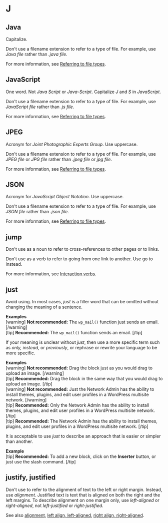 # J

## Java

Capitalize.

Don't use a filename extension to refer to a type of file. For example, use *Java file* rather than *.java file*.

For more information, see [Referring to file types](https://make.wordpress.org/docs/style-guide/formatting/filenames/#referring-to-file-types).

## JavaScript

One word. Not *Java Script* or *Java-Script*. Capitalize *J* and *S* in *JavaScript*.

Don't use a filename extension to refer to a type of file. For example, use *JavaScript file* rather than *.js file*.

For more information, see [Referring to file types](https://make.wordpress.org/docs/style-guide/formatting/filenames/#referring-to-file-types).

## JPEG

Acronym for *Joint Photographic Experts Group*. Use uppercase.

Don't use a filename extension to refer to a type of file. For example, use *JPEG file* or *JPG file* rather than *.jpeg file* or *jpg file*.

For more information, see [Referring to file types](https://make.wordpress.org/docs/style-guide/formatting/filenames/#referring-to-file-types).

## JSON

Acronym for *JavaScript Object Notation*. Use uppercase.

Don't use a filename extension to refer to a type of file. For example, use *JSON file* rather than *.json file*.

For more information, see [Referring to file types](https://make.wordpress.org/docs/style-guide/formatting/filenames/#referring-to-file-types).

## jump

Don't use as a noun to refer to cross-references to other pages or to links.

Don't use as a verb to refer to going from one link to another. Use go to instead.

For more information, see [Interaction verbs](https://make.wordpress.org/docs/style-guide/developer-content/ui-elements/#interaction-verbs).

## just

Avoid using. In most cases, *just* is a filler word that can be omitted without changing the meaning of a sentence.

**Examples**  
[warning] **Not recommended:** The `wp_mail()` function just sends an email. [/warning]  
[tip] **Recommended:** The `wp_mail()` function sends an email. [/tip]  

If your meaning is unclear without *just*, then use a more specific term such as *only, instead,* or *previously*, or rephrase or rewrite your language to be more specific.

**Examples**  
[warning] **Not recommended:** Drag the block just as you would drag to upload an image. [/warning]  
[tip] **Recommended:** Drag the block in the same way that you would drag to upload an image. [/tip]  
[warning] **Not recommended:** Just the Network Admin has the ability to install themes, plugins, and edit user profiles in a WordPress multisite network. [/warning]  
[tip] **Recommended:** Only the Network Admin has the ability to install themes, plugins, and edit user profiles in a WordPress multisite network. [/tip]  
[tip] **Recommended:** The Network Admin has the ability to install themes, plugins, and edit user profiles in a WordPress multisite network. [/tip]  

It is acceptable to use *just* to describe an approach that is easier or simpler than another.

**Example**  
[tip] **Recommended:** To add a new block, click on the **Inserter** button, or just use the slash command. [/tip]  

## justify, justified

Don't use to refer to the alignment of text to the left or right margin. Instead, use *alignment*. Justified text is text that is aligned on both the right and the left margins. To describe alignment on one margin only, use *left-aligned* or *right-aligned*, not *left-justified* or *right-justified*.

See also [alignment](https://make.wordpress.org/docs/style-guide/word-list/a/#alignment), [left align, left-aligned](https://make.wordpress.org/docs/style-guide/word-list/l/#left-align-left-aligned), [right align, right-aligned](https://make.wordpress.org/docs/style-guide/word-list/r/#right-align-right-aligned).
